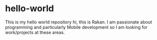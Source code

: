 # hello-world
This is my hello world repository
hi, this is Rakan. I am passionate about programming and particularly Mobile development so I am looking for work/projects at these areas.
